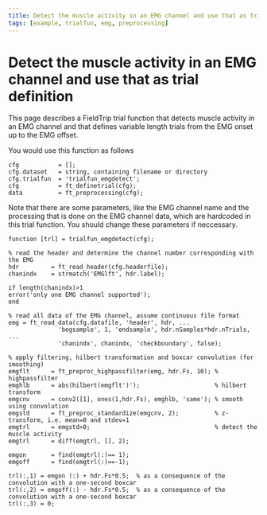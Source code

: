 ```yaml
---
title: Detect the muscle activity in an EMG channel and use that as trial definition
tags: [example, trialfun, emg, preprocessing]
---
```


# Detect the muscle activity in an EMG channel and use that as trial definition

This page describes a FieldTrip trial function that detects muscle activity in an EMG channel
and that defines variable length trials from the EMG onset up to the EMG offset.

You would use this function as follows

    cfg           = [];
    cfg.dataset   = string, containing filename or directory
    cfg.trialfun  = 'trialfun_emgdetect';
    cfg           = ft_definetrial(cfg);
    data          = ft_preprocessing(cfg);

Note that there are some parameters, like the EMG channel name and the
processing that is done on the EMG channel data, which are hardcoded in
this trial function. You should change these parameters if neccessary.

    function [trl] = trialfun_emgdetect(cfg);

    % read the header and determine the channel number corresponding with the EMG
    hdr         = ft_read_header(cfg.headerfile);
    chanindx    = strmatch('EMGlft', hdr.label);

    if length(chanindx)>1
    error('only one EMG channel supported');
    end

    % read all data of the EMG channel, assume continuous file format
    emg = ft_read_data(cfg.datafile, 'header', hdr, ...
                  'begsample', 1, 'endsample', hdr.nSamples*hdr.nTrials, ...
                  'chanindx', chanindx, 'checkboundary', false);

    % apply filtering, hilbert transformation and boxcar convolution (for smoothing)
    emgflt      = ft_preproc_highpassfilter(emg, hdr.Fs, 10); % highpassfilter
    emghlb      = abs(hilbert(emgflt')');                     % hilbert transform
    emgcnv      = conv2([1], ones(1,hdr.Fs), emghlb, 'same'); % smooth using convolution
    emgstd      = ft_preproc_standardize(emgcnv, 2);          % z-transform, i.e. mean=0 and stdev=1
    emgtrl      = emgstd>0;                                   % detect the muscle activity
    emgtrl      = diff(emgtrl, [], 2);

    emgon       = find(emgtrl(:)== 1);
    emgoff      = find(emgtrl(:)==-1);

    trl(:,1) = emgon (:) + hdr.Fs*0.5;  % as a consequence of the convolution with a one-second boxcar
    trl(:,2) = emgoff(:) - hdr.Fs*0.5;  % as a consequence of the convolution with a one-second boxcar
    trl(:,3) = 0;

